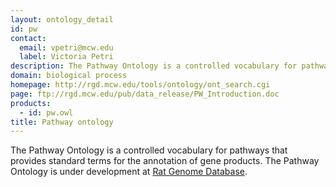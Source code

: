 ```yaml
---
layout: ontology_detail
id: pw
contact: 
  email: vpetri@mcw.edu
  label: Victoria Petri
description: The Pathway Ontology is a controlled vocabulary for pathways that provides standard terms for the annotation of gene products. The Pathway Ontology is under development at <a href="http://rgd.mcw.edu">Rat Genome Database</a>.
domain: biological process
homepage: http://rgd.mcw.edu/tools/ontology/ont_search.cgi
page: ftp://rgd.mcw.edu/pub/data_release/PW_Introduction.doc
products: 
  - id: pw.owl
title: Pathway ontology
---
```


The Pathway Ontology is a controlled vocabulary for pathways that provides standard terms for the annotation of gene products. The Pathway Ontology is under development at <a href="http://rgd.mcw.edu">Rat Genome Database</a>.